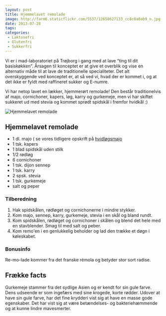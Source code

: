 ```yaml
---
layout: post
title: Hjemmelavet remolade
image: http://farm6.staticflickr.com/5537/12658627133_cc8c0a0ab9_n.jpg
date: 2013-07-28
tags:
categories:
 - Laktosefri
 - Glutenfri
 - Sukkerfri
---
```


Vi er i mad-laboratoriet på Trøjborg i gang med at lave “ting til dit
basiskøkken”. Årsagen til konceptet er at give et overblik og vise en alternativ
måde til at lave de traditionelle specialiteter. Det alt overskyggende ved
konceptet er, at så ved vi, hvad der er kommet i, og at det ikke er fyldt med
raffineret sukker og E-numre.

Vi har netop lavet en lækker, hjemmerørt remolade! Den består traditionelvis af
majo, cornichoner, kapers, løg, karry og gurkemeje, men vi har skiftet sukkeret
ud med stevia og kommet sprødt spidskål i fremfor hvidkål :)

![Hjemmelavet remolade](http://farm6.staticflickr.com/5537/12658627133_cc8c0a0ab9.jpg)

## Hjemmelavet remolade
- 1 dl. majo ( se vores tidligere opskrift på
  [hvidløgsmajo](/2013/06/hjemmeroert-hvidloegsmajo-med-ovnbagte-fritter/)
- 1 tsk. kapers
- 1 blad spidskål uden stilk
- 1/2 rødløg
- 6 cornichoner
- 1 tsk. dijon sennep
- 1 tsk. karry
- 2 spsk. stevia
- 1 tsk. gurkemeje
- salt og peper

### Tilberedning
1. Hak spidskålen, rødløget og cornichonerne i mindre stykker.
2. Kom majo, sennep, karry, gurkemeje, stevia i en skål og bland rundt.
3. Kom spidskålen, rødløget og cornichoner i skålen og blend det hele med en
   stavblender. Smag til med salt og peber.
4. Kom remo'en i en genlukkelig beholder og lad den trække et døgn i køleskabet.

### Bonusinfo
Re-mo-lade kommer fra det franske rémola og betyder stor sort radise.

## Frække facts
Gurkemeje stammer fra det sydlige Asien og er kendt for sin gule farve. Dens
udseende er som ingefærs med sine krogede, korte rødder. Udover at have sin gule
farve, har det fine krydderi vist sig at have en masse gode egenskaber. Det har
vist sig at være betændelses- og bakteriehæmmende og at kunne lindre
mavesmerter.
